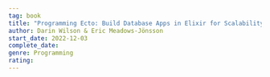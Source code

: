 ```yaml
---
tag: book
title: "Programming Ecto: Build Database Apps in Elixir for Scalability and Performance"
author: Darin Wilson & Eric Meadows-Jönsson
start_date: 2022-12-03
complete_date: 
genre: Programming
rating: 
---
```

